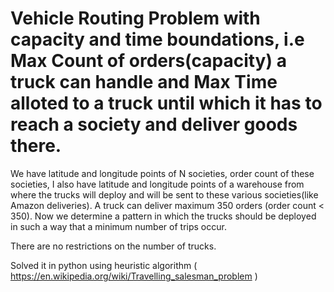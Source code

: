 # Vehicle Routing Problem with capacity and time boundations, i.e Max Count of orders(capacity) a truck can handle and Max Time alloted to a truck until which it has to reach a society and deliver goods there.

We have latitude and longitude points of N societies, order count of these societies, I also have latitude and longitude points of a warehouse from where the trucks will deploy and will be sent to these various societies(like Amazon deliveries). A truck can deliver maximum 350 orders (order count < 350). Now we determine a pattern in which the trucks should be deployed in such a way that a minimum number of trips occur.

There are no restrictions on the number of trucks.

Solved it in python using heuristic algorithm ( https://en.wikipedia.org/wiki/Travelling_salesman_problem ) 
